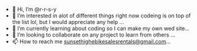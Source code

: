 - 👋 Hi, I’m @r-r-s-y
- 👀 I’m interested in alot of different things right now codeing is on top of the list lol, but I would appreciate any help ...
- 🌱 I’m currently learning  about coding so I can make my own wed site...
- 💞️ I’m looking to collaborate on any project to learn from others ...
- 📫 How to reach me  sunsethighebikesalesrentals@gmail.com...

<!---
r-r-s-y/r-r-s-y is a ✨ special ✨ repository because its `README.md` (this file) appears on your GitHub profile.
You can click the Preview link to take a look at your changes.
--->
